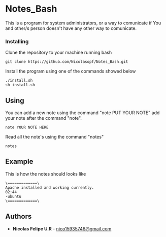 # Notes_Bash

This is a program for system administrators, or a way to comunicate if You and other/s person doesn't have any other way to comunicate.

### Installing

Clone the repository to your machine running bash

```
git clone https://github.com/Nicolasopf/Notes_Bash.git
```

Install the program using one of the commands showed below

```
./install.sh
sh install.sh
```

## Using

You can add a new note using the command "note PUT YOUR NOTE" add your note after the command "note".

```
note YOUR NOTE HERE
```

Read all the note's using the command "notes"

```
notes
```

## Example

This is how the notes should looks like

```
\=============\
Apache installed and working currently.
02:44
-ubuntu
\=============\
```

## Authors

* **Nicolas Felipe U.R** - nico15935746@gmail.com
